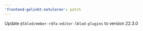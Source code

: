 ```yaml
---
'frontend-gelinkt-notuleren': patch
---
```


Update `@lblod/ember-rdfa-editor-lblod-plugins` to version 22.3.0
